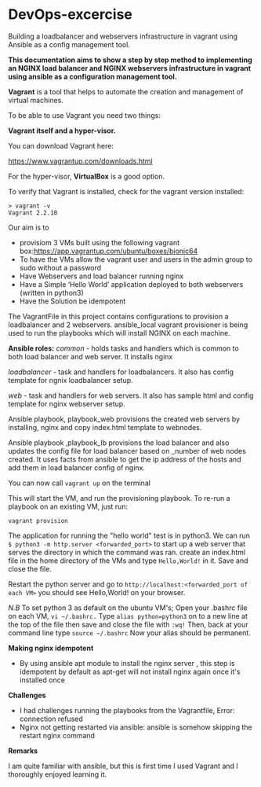 # DevOps-excercise
Building a loadbalancer and webservers infrastructure in vagrant using Ansible as a config management tool.

**This documentation aims to show a step by step method to implementing an NGINX load balancer and NGINX webservers infrastructure in vagrant using ansible as a configuration management tool.**

**Vagrant** is a tool that helps to automate the creation and management of virtual machines.

To be able to use Vagrant you need two things: 

**Vagrant itself and a hyper-visor.**

You can download Vagrant here:

https://www.vagrantup.com/downloads.html

For the hyper-visor, **VirtualBox** is a good option.

To verify that Vagrant is installed, check for the vagrant version installed:

```
> vagrant -v
Vagrant 2.2.18
```

Our aim is to 
- provisiom 3 VMs built using the following vagrant box:https://app.vagrantup.com/ubuntu/boxes/bionic64
- To have the VMs allow the vagrant user and users in the admin group to sudo without a password
- Have Webservers and load balancer running nginx
- Have a Simple ‘Hello World’ application deployed to both webservers (written in python3)
- Have the Solution be idempotent

The VagrantFile in this project contains configurations to provision a loadbalancer and 2 webservers.
ansible_local vagrant provisioner is being used to run the playbooks which will install NGINX on each machine.

**Ansible roles:**
*common* - holds tasks and handlers which is common to both load balancer and web server. It installs nginx 

*loadbalancer* - task and handlers for loadbalancers. It also has config template for ngnix loadbalancer setup.

*web* - task and handlers for web servers. It also has sample html and config template for nginx webserver setup.

Ansible playbook, playbook_web provisions the created web servers by installing, nginx and copy index.html template to webnodes. 

Ansible playbook ,playbook_lb provisions the load balancer and also updates the config file for load balancer based on _number of web nodes created. It uses facts from ansible to get the ip address of the hosts and add them in load balancer config of nginx.


You can now call `vagrant up` on the terminal

This will start the VM, and run the provisioning playbook. To re-run a playbook on an existing VM, just run:

`vagrant provision`


The application for running the "hello world" test is in python3.
We can run ` $ python3 -m http.server <forwarded_port> ` to start up a web server that serves the directory in which the command was ran.
create an index.html file  in the home directory of the VMs and type `Hello,World!` in it. Save and close the file.

Restart the python server and go to `http://localhost:<forwarded_port of each VM>` you should see Hello,World! on your browser.

*N.B* To set python 3 as default on the ubuntu VM's;
    Open your .bashrc file on each VM, `vi ~/.bashrc.`
    Type `alias python=python3` on to a new line at the top of the file then save and close the file with `:wq!`
    Then, back at your command line type `source ~/.bashrc` Now your alias should be permanent.

**Making nginx idempotent**

- By using ansible apt module to install the nginx server , this step is idempotent by default as apt-get will not install nginx again once it's installed once

**Challenges**
- I had challenges running the playbooks from the Vagrantfile, Error: connection refused 
- Nginx not getting restarted via ansible: ansible is somehow skipping the restart nginx command

**Remarks**

 I am quite familiar with ansible, but this is first time I used Vagrant and I thoroughly enjoyed learning it. 


